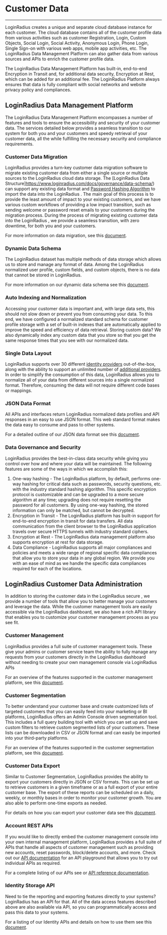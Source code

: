 # Customer Data

---

LoginRadius creates a unique and separate cloud database instance for each customer. The cloud database contains all of the customer profile data from various activities such as customer Registration, Login, Custom Objects, Social Login, Social Activity, Anonymous Login, Phone Login, Single Sign-on with various web apps, mobile app activities, etc. The LoginRadius Data Management Platform can also gather data from various sources and APIs to enrich the customer profile data.

The LoginRadius Data Management Platform has built-in, end-to-end Encryption in Transit and, for additional data security, Encryption at Rest, which can be added for an additional fee. The LoginRadius Platform always ensures that data is fully compliant with social networks and website privacy policy and compliances.

## LoginRadius Data Management Platform

The LoginRadius Data Management Platform encompasses a number of features and tools to ensure the accessibility and security of your customer data. The services detailed below provides a seamless transition to our system for both you and your customers and speedy retrieval of your customer data, all the while fulfilling the necessary security and compliance requirements.

### Customer Data Migration

LoginRadius provides a turn-key customer data migration software to migrate existing customer data from either a single source or multiple sources to the LoginRadius cloud data storage. The [LoginRadius Data Structure]https://www.loginradius.com/docs/governance/data-schema/) can support any existing data format and [Password Hashing Algorithm](https://www.loginradius.com/docs/security/platform-security/cryptographic-hashing-algorithms/) to import the data into the LoginRadius . The main goal of this process is to provide the least amount of impact to your existing customers, and we have various custom workflows of providing a low impact transition, such as sending welcome or password reset emails to your customers during the migration process. During the process of migrating existing customer data into the LoginRadius , we provide a seamless transition, with zero downtime, for both you and your customers.

For more information on data migration, see this [document](https://www.loginradius.com/docs/api/v2/getting-started/data-migration/).

### Dynamic Data Schema

The LoginRadius dataset has multiple methods of data storage which allows us to store and manage any format of data. Among the LoginRadius normalized user profile, custom fields, and custom objects, there is no data that cannot be stored in LoginRadius.

For more information on our dynamic data schema see this [document](https://www.loginradius.com/docs/governance/data-governance-overview/).

### Auto Indexing and Normalization

Accessing your customer data is important and, with large data sets, this should not slow down or prevent you from consuming your data. To this end, we have configured a normalized standard schema for customer profile storage with a set of built-in indexes that are automatically applied to improve the speed and efficiency of data retrieval. Storing custom data? We also dynamically index any custom data that you store so that you get the same response times that you see with our normalized data.

### Single Data Layout

LoginRadius supports over 30 different [identity providers](https://www.loginradius.com/docs/platform-features-overview/registration-services/social-login-feature) out-of-the-box, along with the ability to support an unlimited number of [additional providers](https://www.loginradius.com/docs/api/v2/custom-identity-provider/custom-oauth-provider). In order to simplify the consumption of this data, LoginRadius allows you to normalize all of your data from different sources into a single normalized format. Therefore, consuming the data will not require different code bases or mappings.

### JSON Data Format

All APIs and interfaces return LoginRadius normalized data profiles and API responses in an easy to use JSON format. This web standard format makes the data easy to consume and pass to other systems.

For a detailed outline of our JSON data format see this [document](https://www.loginradius.com/docs/api/v2/user-registration/detailed-data-point).

### Data Governance and Security

LoginRadius provides the best-in-class data security while giving you control over how and where your data will be maintained. The following features are some of the ways in which we accomplish this:

1. One-way hashing - The LoginRadius platform, by default, performs one-way hashing for critical data such as passwords, security questions, etc. with the industry standard hashing algorithm. This specific encryption protocol is customizable and can be upgraded to a more secure algorithm at any time; upgrading does not require resetting the password for all customers. By using one-way hashing, the stored information can only be matched, but cannot be decrypted.
2. Encryption in Transit - The LoginRadius platform has built-in support for end-to-end encryption in transit for data transfers. All data communication from the client browser to the LoginRadius application travels over secure HTTPS tunnels with industry standard ciphers.
3. Encryption at Rest - The LoginRadius data management platform also supports encryption at rest for data storage.
4. Data Compliance - LoginRadius supports all major compliances and policies and meets a wide range of regional specific data compliances that allow you to store your data in any global region. We provide you with an ease of mind as we handle the specific data compliances required for each of the locations.

## LoginRadius Customer Data Administration

In addition to storing the customer data in the LoginRadius secure , we provide a number of tools that allow you to better manage your customers and leverage the data. While the customer management tools are easily accessible via the LoginRadius dashboard, we also have a rich API library that enables you to customize your customer management process as you see fit.

### Customer Management

LoginRadius provides a full suite of customer management tools. These give your admins or customer service team the ability to fully manage any requests from your customers directly in the LoginRadius dashboard without needing to create your own management console via LoginRadius APIs

For an overview of the features supported in the customer management platform, see this [document](https://www.loginradius.com/docs/profile-management/customer-management).

### Customer Segmentation

To better understand your customer base and create customized lists of targeted customers that you can easily feed into your marketing or BI platforms, LoginRadius offers an Admin Console driven segmentation tool. This includes a full query building tool with which you can set up and save custom filters to retrieve custom segmented lists of your customers. These lists can be downloaded in CSV or JSON format and can easily be imported into your third-party platforms.

For an overview of the features supported in the customer segmentation platform, see this [document](https://www.loginradius.com/docs/user-management/segment-users).

### Customer Data Export

Similar to Customer Segmentation, LoginRadius provides the ability to export your customers directly in JSON or CSV formats. This can be set up to retrieve customers in a given timeframe or as a full export of your entire customer base. The export of these reports can be scheduled on a daily, weekly, or monthly bases in order to monitor your customer growth. You are also able to perform one-time exports as needed.

For details on how you can export your customer data see this [document](https://www.loginradius.com/docs/customer-management/user-data-export/data-export-overview/).

### Account REST APIs

If you would like to directly embed the customer management console into your own internal management platform, LoginRadius provides a full suite of APIs that handle all aspects of customer management such as providing new accounts, reset passwords, block/delete accounts, and more. Check out our [API documentation](https://www.loginradius.com/docs/api/v2/getting-started/introduction/) for an API playground that allows you to try out individual APIs as required.

For a complete listing of our APIs see or [API reference documentation](https://www.loginradius.com/docs/api/v2/getting-started/introduction/).

### Identity Storage API

Need to tie the reporting and exporting features directly to your systems? LoginRadius has an API for that. All of the data access features described above are also available via API, so you can programmatically access and pass this data to your systems.

For a listing of our Identity APIs and details on how to use them see this [document](https://www.loginradius.com/docs/api/v2/cloud-directory-api/overview).
